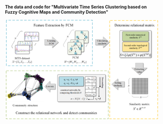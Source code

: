 
#### The data and code for "Multivariate Time Series Clustering based on Fuzzy Cognitive Maps and Community Detection"
![介绍](https://github.com/IngeTeng/MTSC-FCM-CD/blob/main/Louvain2.png)
